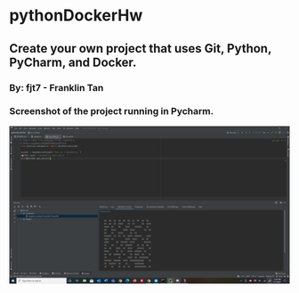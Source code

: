 # pythonDockerHw
## Create your own project that uses Git, Python, PyCharm, and Docker. 
### By: fjt7 - Franklin Tan

### Screenshot of the project running in Pycharm.
<!-- Images -->
![Project Running](/images/projectRunning.jpg)